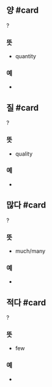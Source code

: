 
## 양 #card
?
### 뜻
- quantity
### 예
-
<!--SR:!2025-02-21,4,270-->

## 질 #card
?
### 뜻
- quality
### 예
-
<!--SR:!2025-02-20,3,250-->

## 많다 #card
?
### 뜻
- much/many
### 예
-
<!--SR:!2025-03-02,8,250-->

## 적다 #card
?
### 뜻
- few
### 예
-
<!--SR:!2025-03-02,8,250-->
